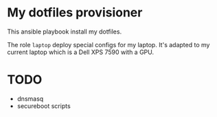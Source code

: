 # My dotfiles provisioner

This ansible playbook install my dotfiles.

The role `laptop` deploy special configs for my laptop.
It's adapted to my current laptop which is a Dell XPS 7590 with a GPU.

# TODO

* dnsmasq
* secureboot scripts
